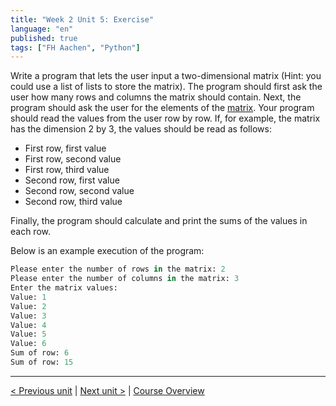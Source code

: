 ```yaml
---
title: "Week 2 Unit 5: Exercise"
language: "en"
published: true
tags: ["FH Aachen", "Python"]
---
```


Write a program that lets the user input a two-dimensional matrix (Hint: you
could use a list of lists to store the matrix). The program should first ask
the user how many rows and columns the matrix should contain. Next, the
program should ask the user for the elements of the
[matrix](<https://en.wikipedia.org/wiki/Matrix_(mathematics)>).
Your program should read the values from the user row by row. If, for example,
the matrix has the dimension 2 by 3, the values should be read as follows:

- First row, first value
- First row, second value
- First row, third value
- Second row, first value
- Second row, second value
- Second row, third value

Finally, the program should calculate and print the sums of the values in each row.

Below is an example execution of the program:

```python
Please enter the number of rows in the matrix: 2
Please enter the number of columns in the matrix: 3
Enter the matrix values:
Value: 1
Value: 2
Value: 3
Value: 4
Value: 5
Value: 6
Sum of row: 6
Sum of row: 15
```

---

[< Previous unit](/teaching/python-mooc/week2_unit5_selftest) | [Next unit >](/teaching/python-mooc/week2_unit6_sequences) |
[Course Overview](/teaching/python-mooc)
